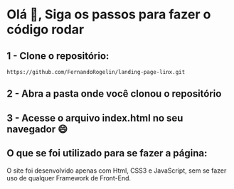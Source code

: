 # Olá 👋, Siga os passos para fazer o código rodar

## 1 - Clone o repositório:

```
https://github.com/FernandoRogelin/landing-page-linx.git
```

## 2 - Abra a pasta onde você clonou o repositório

## 3 - Acesse o arquivo index.html no seu navegador :smile:

## O que se foi utilizado para se fazer a página:

O site foi desenvolvido apenas com Html, CSS3 e JavaScript, sem se fazer uso de qualquer Framework de Front-End.
